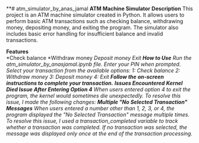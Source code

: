 **# atm_simulator_by_anas_jamal
**ATM Machine Simulator**
**Description**	
This project is an ATM machine simulator created in Python. It allows users to perform basic ATM transactions such as checking balance, withdrawing money, depositing money, and exiting the program. The simulator also includes basic error handling for insufficient balance and invalid transactions.

**Features**	
*Check balance
*Withdraw money
*Deposit money
*Exit
**How to Use**
Run the atm_simulator_by_anasjamal.ipynb file.
Enter your PIN when prompted.
Select your transaction from the available options:
1: Check balance
2: Withdraw money
3: Deposit money
4: Exit
**Follow the on-screen instructions to complete your transaction.**
**Issues Encountered**
**Kernel Died Issue After Entering Option 4**
When users entered option 4 to exit the program, the kernel would sometimes die unexpectedly. To resolve this issue, I made the following changes:
**Multiple "No Selected Transaction" Messages**
When users entered a number other than 1, 2, 3, or 4, the program displayed the "No Selected Transaction" message multiple times. To resolve this issue, I used a transaction_completed variable to track whether a transaction was completed. If no transaction was selected, the message was displayed only once at the end of the transaction processing.**
